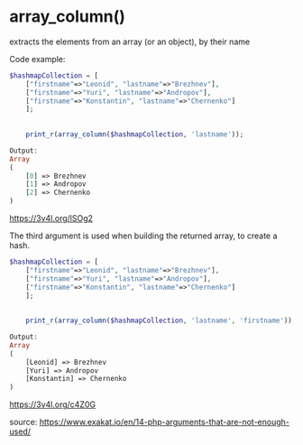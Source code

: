 # array_column()

extracts the elements from an array (or an object), by their name

Code example:

```php
$hashmapCollection = [
    ["firstname"=>"Leonid", "lastname"=>"Brezhnev"],
    ["firstname"=>"Yuri", "lastname"=>"Andropov"],
    ["firstname"=>"Konstantin", "lastname"=>"Chernenko"]
    ];
    
    
    print_r(array_column($hashmapCollection, 'lastname'));

Output:
Array
(
    [0] => Brezhnev
    [1] => Andropov
    [2] => Chernenko
)
```


https://3v4l.org/lSOg2

The third argument is used when building the returned array, to create a hash.

```php
$hashmapCollection = [
    ["firstname"=>"Leonid", "lastname"=>"Brezhnev"],
    ["firstname"=>"Yuri", "lastname"=>"Andropov"],
    ["firstname"=>"Konstantin", "lastname"=>"Chernenko"]
    ];
    
    
    print_r(array_column($hashmapCollection, 'lastname', 'firstname'));

Output:
Array
(
    [Leonid] => Brezhnev
    [Yuri] => Andropov
    [Konstantin] => Chernenko
)
```

https://3v4l.org/c4Z0G


source: https://www.exakat.io/en/14-php-arguments-that-are-not-enough-used/